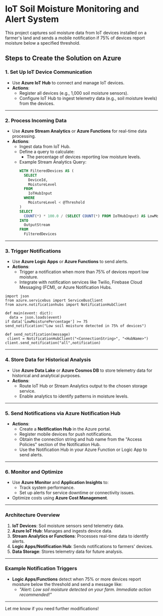 # IoT Soil Moisture Monitoring and Alert System

This project captures soil moisture data from IoT devices installed on a farmer's land and sends a mobile notification if 75% of devices report moisture below a specified threshold.

## Steps to Create the Solution on Azure

### 1. Set Up IoT Device Communication
- Use **Azure IoT Hub** to connect and manage IoT devices.
- **Actions**:
  - Register all devices (e.g., 1,000 soil moisture sensors).
  - Configure IoT Hub to ingest telemetry data (e.g., soil moisture levels) from the devices.

---

### 2. Process Incoming Data
- Use **Azure Stream Analytics** or **Azure Functions** for real-time data processing.
- **Actions**:
  - Ingest data from IoT Hub.
  - Define a query to calculate:
    - The percentage of devices reporting low moisture levels.
  - Example Stream Analytics Query:
    ```sql
    WITH FilteredDevices AS (
      SELECT 
        DeviceId,
        MoistureLevel
      FROM
        IoTHubInput
      WHERE
        MoistureLevel < @Threshold
    )
    SELECT 
      COUNT(*) * 100.0 / (SELECT COUNT(*) FROM IoTHubInput) AS LowMoisturePercentage
    INTO 
      OutputStream
    FROM
      FilteredDevices
    ```

---

### 3. Trigger Notifications
- Use **Azure Logic Apps** or **Azure Functions** to send alerts.
- **Actions**:
  - Trigger a notification when more than 75% of devices report low moisture.
  - Integrate with notification services like Twilio, Firebase Cloud Messaging (FCM), or Azure Notification Hubs.
``` 
import json
from azure.servicebus import ServiceBusClient
from azure.notificationhubs import NotificationHubClient

def main(event: dict):
  data = json.loads(event)
if data['LowMoisturePercentage'] >= 75
send_notification("Low soil moisture detected in 75% of devices")

def send_notification(message)
 client = NotificationHubClient("<ConnectionString>", "<HubName>")
client.send_notification("all",notification)
```
---

### 4. Store Data for Historical Analysis
- Use **Azure Data Lake** or **Azure Cosmos DB** to store telemetry data for historical and analytical purposes.
- **Actions**:
  - Route IoT Hub or Stream Analytics output to the chosen storage service.
  - Enable analytics to identify patterns in moisture levels.

---

### 5. Send Notifications via Azure Notification Hub
- **Actions**:
  - Create a **Notification Hub** in the Azure portal.
  - Register mobile devices for push notifications.
  - Obtain the connection string and hub name from the "Access Policies" section of the Notification Hub.
  - Use the Notification Hub in your Azure Function or Logic App to send alerts.

---

### 6. Monitor and Optimize
- Use **Azure Monitor** and **Application Insights** to:
  - Track system performance.
  - Set up alerts for service downtime or connectivity issues.
- Optimize costs using **Azure Cost Management**.

---

### Architecture Overview
1. **IoT Devices**: Soil moisture sensors send telemetry data.
2. **Azure IoT Hub**: Manages and ingests device data.
3. **Stream Analytics or Functions**: Processes real-time data to identify alerts.
4. **Logic Apps/Notification Hub**: Sends notifications to farmers' devices.
5. **Data Storage**: Stores telemetry data for future analysis.

---

### Example Notification Triggers
- **Logic Apps/Functions** detect when 75% or more devices report moisture below the threshold and send a message like:
  - *"Alert: Low soil moisture detected on your farm. Immediate action recommended!"*

---

Let me know if you need further modifications!

